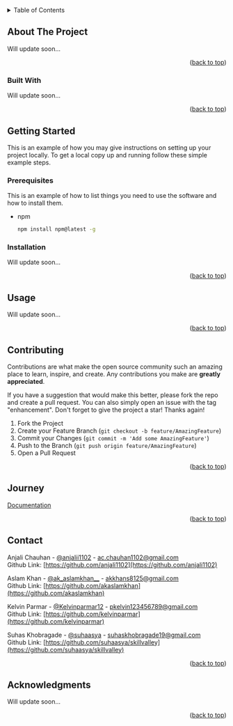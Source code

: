 <a name="readme-top"></a>

<!-- TABLE OF CONTENTS -->
<details>
  <summary>Table of Contents</summary>
  <ol>
    <li>
      <a href="#about-the-project">About The Project</a>
      <ul>
        <li><a href="#built-with">Built With</a></li>
      </ul>
    </li>
    <li>
      <a href="#getting-started">Getting Started</a>
      <ul>
        <li><a href="#prerequisites">Prerequisites</a></li>
        <li><a href="#installation">Installation</a></li>
      </ul>
    </li>
    <li><a href="#usage">Usage</a></li>
    <li><a href="#contributing">Contributing</a></li>
    <li><a href="#journey">Journey</a></li>
    <li><a href="#contact">Contact</a></li>
    <li><a href="#acknowledgments">Acknowledgments</a></li>
  </ol>
</details>

<!-- ABOUT THE PROJECT -->

## About The Project

Will update soon...

<p align="right">(<a href="#readme-top">back to top</a>)</p>

### Built With

Will update soon...

<p align="right">(<a href="#readme-top">back to top</a>)</p>

<!-- GETTING STARTED -->

## Getting Started

This is an example of how you may give instructions on setting up your project locally.
To get a local copy up and running follow these simple example steps.

### Prerequisites

This is an example of how to list things you need to use the software and how to install them.

- npm
  ```sh
  npm install npm@latest -g
  ```

### Installation

Will update soon...

<p align="right">(<a href="#readme-top">back to top</a>)</p>

<!-- USAGE EXAMPLES -->

## Usage

Will update soon...

<p align="right">(<a href="#readme-top">back to top</a>)</p>

<!-- CONTRIBUTING -->

## Contributing

Contributions are what make the open source community such an amazing place to learn, inspire, and create. Any contributions you make are **greatly appreciated**.

If you have a suggestion that would make this better, please fork the repo and create a pull request. You can also simply open an issue with the tag "enhancement".
Don't forget to give the project a star! Thanks again!

1. Fork the Project
2. Create your Feature Branch (`git checkout -b feature/AmazingFeature`)
3. Commit your Changes (`git commit -m 'Add some AmazingFeature'`)
4. Push to the Branch (`git push origin feature/AmazingFeature`)
5. Open a Pull Request

<p align="right">(<a href="#readme-top">back to top</a>)</p>

<!-- JOURNEY -->

## Journey

[Documentation](https://chrome-mustang-767.notion.site/bb8d6a596b2f422f911493ebd9668863?v=d926459033174a80b502fd3c078a6a55)

<p align="right">(<a href="#readme-top">back to top</a>)</p>
<!-- CONTACT -->

## Contact

Anjali Chauhan - [@anjalii1102](https://twitter.com/anjalii1102) - ac.chauhan1102@gmail.com <br />
Github Link: [https://github.com/anjali1102](https://github.com/anjali1102)

Aslam Khan - [@ak_aslamkhan\_\_](https://twitter.com/ak_aslamkhan__) - akkhans8125@gmail.com <br />
Github Link: [https://github.com/akaslamkhan](https://github.com/akaslamkhan)

Kelvin Parmar - [@Kelvinparmar12](https://twitter.com/Kelvinparmar12) - pkelvin123456789@gmail.com <br />
Github Link: [https://github.com/kelvinparmar](https://github.com/kelvinparmar)

Suhas Khobragade - [@suhaasya](https://twitter.com/suhaasya) - suhaskhobragade19@gmail.com <br />
Github Link: [https://github.com/suhaasya/skillvalley](https://github.com/suhaasya/skillvalley)

<p align="right">(<a href="#readme-top">back to top</a>)</p>

<!-- ACKNOWLEDGMENTS -->

## Acknowledgments

Will update soon...

<p align="right">(<a href="#readme-top">back to top</a>)</p>
